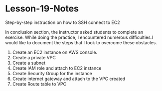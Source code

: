 # Lesson-19-Notes
Step-by-step instruction on how to SSH connect to EC2

In conclusion section, the instructor asked students to complete an exercise. While doing the practice, I encountered numerous difficulties.I would like to document the steps that I took to overcome these obstacles.

1. Create an EC2 instance on AWS console. 
2. Create a private VPC 
3. Create a subnet
4. Create IAM role and attach to EC2 instance
5. Create Security Group for the instance
6. Create internet gateway and attach to the VPC created
7. Create Route table to VPC  
